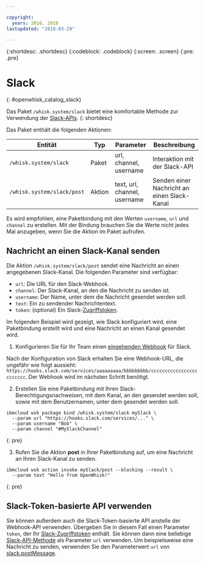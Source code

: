 ```yaml
---

copyright:
  years: 2016, 2018
lastupdated: "2018-03-29"

---
```


{:shortdesc: .shortdesc}
{:codeblock: .codeblock}
{:screen: .screen}
{:pre: .pre}

# Slack
{: #openwhisk_catalog_slack}

Das Paket `/whisk.system/slack` bietet eine komfortable Methode zur Verwendung der [Slack-APIs](https://api.slack.com/).
{: shortdesc}

Das Paket enthält die folgenden Aktionen:

| Entität | Typ | Parameter | Beschreibung |
| --- | --- | --- | --- |
| `/whisk.system/slack` | Paket | url, channel, username | Interaktion mit der Slack-API |
| `/whisk.system/slack/post` | Aktion | text, url, channel, username | Senden einer Nachricht an einen Slack-Kanal |

Es wird empfohlen, eine Paketbindung mit den Werten `username`, `url` und `channel` zu erstellen. Mit der Bindung brauchen Sie die Werte nicht jedes Mal anzugeben, wenn Sie die Aktion im Paket aufrufen.

## Nachricht an einen Slack-Kanal senden

Die Aktion `/whisk.system/slack/post` sendet eine Nachricht an einen angegebenen Slack-Kanal. Die folgenden Parameter sind verfügbar:

- `url`: Die URL für den Slack-Webhook.
- `channel`: Der Slack-Kanal, an den die Nachricht zu senden ist.
- `username`: Der Name, unter dem die Nachricht gesendet werden soll.
- `text`: Ein zu sendender Nachrichtentext.
- `token`: (optional) Ein Slack-[Zugriffstoken](https://api.slack.com/tokens).

Im folgenden Beispiel wird gezeigt, wie Slack konfiguriert wird, eine Paketbindung erstellt wird und eine Nachricht an einen Kanal gesendet wird.

1. Konfigurieren Sie für Ihr Team einen [eingehenden Webhook](https://api.slack.com/incoming-webhooks) für Slack.

  Nach der Konfiguration von Slack erhalten Sie eine Webhook-URL, die ungefähr wie folgt aussieht: `https://hooks.slack.com/services/aaaaaaaaa/bbbbbbbbb/cccccccccccccccccccccccc`. Der Webhook wird im nächsten Schritt benötigt.

2. Erstellen Sie eine Paketbindung mit Ihren Slack-Berechtigungsnachweisen, mit dem Kanal, an den gesendet werden soll, sowie mit dem Benutzernamen, unter dem gesendet werden soll.
  ```
  ibmcloud wsk package bind /whisk.system/slack mySlack \
    --param url "https://hooks.slack.com/services/..." \
    --param username "Bob" \
    --param channel "#MySlackChannel"
  ```
  {: pre}

3. Rufen Sie die Aktion **post** in Ihrer Paketbindung auf, um eine Nachricht an Ihren Slack-Kanal zu senden.
  ```
  ibmcloud wsk action invoke mySlack/post --blocking --result \
    --param text "Hello from OpenWhisk!"
  ```
  {: pre}

## Slack-Token-basierte API verwenden

Sie können außerdem auch die Slack-Token-basierte API anstelle der Webhook-API verwenden. Übergeben Sie in diesem Fall einen Parameter `token`, der Ihr [Slack-Zugriffstoken](https://api.slack.com/tokens) enthält. Sie können dann eine beliebige [Slack-API-Methode](https://api.slack.com/methods) als Parameter `url` verwenden. Um beispielsweise eine Nachricht zu senden, verwenden Sie den Parameterwert `url` von [slack.postMessage](https://api.slack.com/methods/chat.postMessage).
